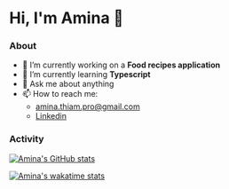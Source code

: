 # Hi, I'm Amina 👋

### About
- 🔭 I’m currently working on a **Food recipes application**
- 🌱 I’m currently learning **Typescript**
- 💬 Ask me about anything
- 📫 How to reach me: 
  - [amina.thiam.pro@gmail.com](mailto:amina.thiam.pro@gmail.com)
  - [Linkedin](https://www.linkedin.com/in/aminathiam/)


### Activity

[![Amina's GitHub stats](https://github-readme-stats.vercel.app/api?username=amina197&hide=stars&show_icons=true&theme=tokyonight)](https://github.com/amina197)

[![Amina's wakatime stats](https://github-readme-stats.vercel.app/api/wakatime?username=amina197)](https://github.com/anuraghazra/github-readme-stats)






